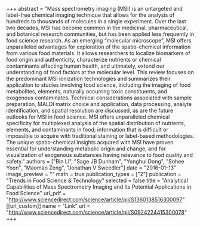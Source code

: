 +++
abstract = "Mass spectrometry imaging (MSI) is an untargeted and label-free chemical imaging technique that allows for the analysis of hundreds to thousands of molecules in a single experiment. Over the last two decades, MSI has become common in the medicinal, pharmaceutical, and botanical research communities, but has been applied less frequently in food science research. As an emerging “molecular microscope”, MSI offers unparalleled advantages for exploration of the spatio-chemical information from various food materials. It allows researchers to localize biomarkers of food origin and authenticity, characterize nutrients or chemical contaminants affecting human health, and ultimately, extend our understanding of food factors at the molecular level. This review focuses on the predominant MSI ionization technologies and summarizes their application to studies involving food science, including the imaging of food metabolites, elements, naturally occurring toxic constituents, and exogenous contaminates. Technical considerations associated with sample preparation, MALDI matrix choice and application, data processing, analyte identification, and spatial resolution are discussed, as are the future outlooks for MSI in food science. MSI offers unparalleled chemical specificity for multiplexed analysis of the spatial distribution of nutrients, elements, and contaminants in food; information that is difficult or impossible to acquire with traditional staining or label-based methodologies. The unique spatio-chemical insights acquired with MSI have proven essential for understanding metabolic origin and change, and for visualization of exogenous substances having relevance to food quality and safety."
authors = ["Bin Li", "Sage JB Dunham", "Yonghui Dong", "Sohee Yoon", "Maomao Zeng", "Jonathan V Sweedler"]
date = "2016-01-13"
image_preview = ""
math = true
publication_types = ["2"]
publication = "Trends in Food Science & Technology"
selected = false
title = "Analytical Capabilities of Mass Spectrometry Imaging and Its Potential Applications in Food Science"
url_pdf = "http://www.sciencedirect.com/science/article/pii/S1360138516300097"
[[url_custom]]
name = "Link"
url = "http://www.sciencedirect.com/science/article/pii/S0924224415300078"
+++
